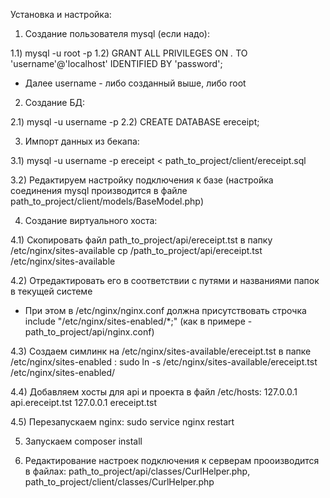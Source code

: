 Установка и настройка:

1) Создание пользователя mysql (если надо):

1.1) mysql -u root -p
1.2) GRANT ALL PRIVILEGES ON *.* TO 'username'@'localhost' IDENTIFIED BY 'password';

* Далее username - либо созданный выше, либо root

2) Создание БД:

2.1) mysql -u username -p
2.2) CREATE DATABASE ereceipt;

3) Импорт данных из бекапа:

3.1) mysql -u username -p ereceipt < path_to_project/client/ereceipt.sql

3.2) Редактируем настройку подключения к базе (настройка соединения mysql производится в файле path_to_project/client/models/BaseModel.php)

4) Создание виртуального хоста:

4.1) Скопировать файл path_to_project/api/ereceipt.tst в папку /etc/nginx/sites-available
     cp /path_to_project/api/ereceipt.tst /etc/nginx/sites-available 
     
4.2) Отредактировать его в соответствии с путями и названиями папок в текущей системе

* При этом в /etc/nginx/nginx.conf должна присутствовать строчка include "/etc/nginx/sites-enabled/*;" (как в примере - path_to_project/api/nginx.conf)	

4.3) Создаем симлинк на /etc/nginx/sites-available/ereceipt.tst в папке /etc/nginx/sites-enabled :
      sudo ln -s /etc/nginx/sites-available/ereceipt.tst /etc/nginx/sites-enabled/

4.4) Добавляем хосты для api и проекта в файл /etc/hosts:
      127.0.0.1       api.ereceipt.tst
      127.0.0.1       ereceipt.tst
      
4.5) Перезапускаем nginx: 
      sudo service nginx restart      
      
5) Запускаем composer install

6) Редактирование настроек подключения к серверам прооизводится в файлах:
   path_to_project/api/classes/CurlHelper.php,
   path_to_project/client/classes/CurlHelper.php
   
      